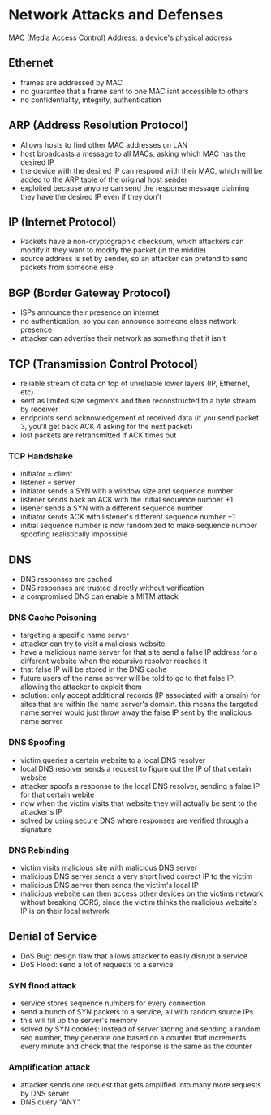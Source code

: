 # Network Attacks and Defenses

MAC (Media Access Control) Address: a device's physical address

## Ethernet
- frames are addressed by MAC
- no guarantee that a frame sent to one MAC isnt accessible to others
- no confidentiality, integrity, authentication

## ARP (Address Resolution Protocol)
- Allows hosts to find other MAC addresses on LAN
- host broadcasts a message to all MACs, asking which MAC has the desired IP
- the device with the desired IP can respond with their MAC, which will be added to the ARP table of the original host sender
- exploited because anyone can send the response message claiming they have the desired IP even if they don't

## IP (Internet Protocol)
- Packets have a non-cryptographic checksum, which attackers can modify if they want to modify the packet (in the middle)
- source address is set by sender, so an attacker can pretend to send packets from someone else

## BGP (Border Gateway Protocol)
- ISPs announce their presence on internet
- no authentication, so you can announce someone elses network presence
- attacker can advertise their network as something that it isn't

## TCP (Transmission Control Protocol)
- reliable stream of data on top of unreliable lower layers (IP, Ethernet, etc)
- sent as limited size segments and then reconstructed to a byte stream by receiver
- endpoints send acknowledgement of received data (if you send packet 3, you'll get back ACK 4 asking for the next packet)
- lost packets are retransmitted if ACK times out

### TCP Handshake
- initiator = client
- listener = server
- initiator sends a SYN with a window size and sequence number
- listener sends back an ACK with the initial sequence number +1
- lisener sends a SYN with a different sequence number
- initiator sends ACK with listener's different sequence number +1
- initial sequence number is now randomized to make sequence number spoofing realistically impossible

## DNS
- DNS responses are cached
- DNS responses are trusted directly without verification
- a compromised DNS can enable a MITM attack

### DNS Cache Poisoning
- targeting a specific name server
- attacker can try to visit a malicious website
- have a malicious name server for that site send a false IP address for a different website when the recursive resolver reaches it
- that false IP will be stored in the DNS cache
- future users of the name server will be told to go to that false IP, allowing the attacker to exploit them
- solution: only accept additional records (IP associated with a omain) for sites that are within the name server's domain. this means the targeted name server would just throw away the false IP sent by the malicious name server

### DNS Spoofing
- victim queries a certain website to a local DNS resolver
- local DNS resolver sends a request to figure out the IP of that certain website
- attacker spoofs a response to the local DNS resolver, sending a false IP for that certain webite
- now when the victim visits that website they will actually be sent to the attacker's IP
- solved by using secure DNS where responses are verified through a signature

### DNS Rebinding
- victim visits malicious site with malicious DNS server
- malicious DNS server sends a very short lived correct IP to the victim
- malicious DNS server then sends the victim's local IP
- malicious website can then access other devices on the victims network without breaking CORS, since the victim thinks the malicious website's IP is on their local network

## Denial of Service
- DoS Bug: design flaw that allows attacker to easily disrupt a service
- DoS Flood: send a lot of requests to a service
### SYN flood attack
-  service stores sequence numbers for every connection
-  send a bunch of SYN packets to a service, all with random source IPs
-  this will fill up the server's memory
-  solved by SYN cookies: instead of server storing and sending a random seq number, they generate one based on a counter that increments every minute and check that the response is the same as the counter

### Amplification attack
- attacker sends one request that gets amplified into many more requests by DNS server
- DNS query "ANY"
